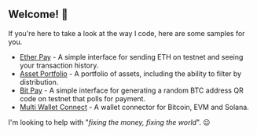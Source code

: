 ## Welcome!  👋

If you're here to take a look at the way I code, here are some samples for you.

- [Ether Pay](https://github.com/shawnbusuttil/ether-pay) - A simple interface for sending ETH on testnet and seeing your transaction history.
- [Asset Portfolio](https://github.com/shawnbusuttil/asset-portfolio) - A portfolio of assets, including the ability to filter by distribution.
- [Bit Pay](https://github.com/shawnbusuttil/bitpay) - A simple interface for generating a random BTC address QR code on testnet that polls for payment.
- [Multi Wallet Connect](https://github.com/shawnbusuttil/multi-wallet-connect) - A wallet connector for Bitcoin, EVM and Solana.

I'm looking to help with "_fixing the money, fixing the world_". 😉 
<!--
**shawnbusuttil/shawnbusuttil** is a ✨ _special_ ✨ repository because its `README.md` (this file) appears on your GitHub profile.

Here are some ideas to get you started:

- 🔭 I’m currently working on ...
- 🌱 I’m currently learning ...
- 👯 I’m looking to collaborate on ...
- 🤔 I’m looking for help with ...
- 💬 Ask me about ...
- 📫 How to reach me: ...
- 😄 Pronouns: ...
- ⚡ Fun fact: ...
-->
